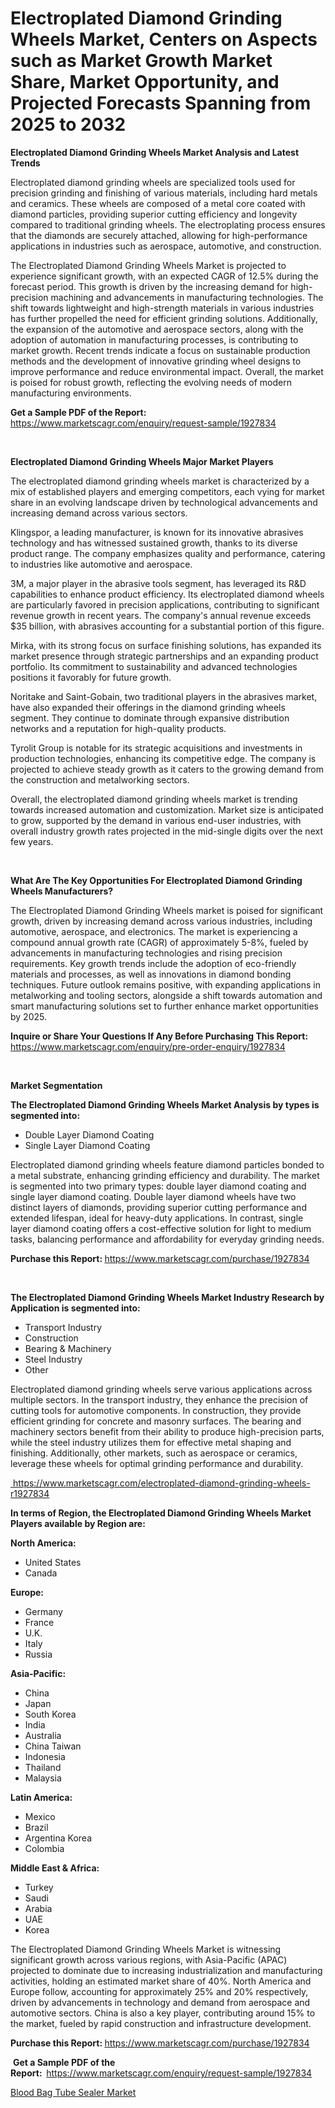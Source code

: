 <p><h1>Electroplated Diamond Grinding Wheels Market, Centers on Aspects such as Market Growth Market Share, Market Opportunity, and Projected Forecasts Spanning from 2025 to 2032</h1></p><p><strong>Electroplated Diamond Grinding Wheels Market Analysis and Latest Trends</strong></p>
<p><p>Electroplated diamond grinding wheels are specialized tools used for precision grinding and finishing of various materials, including hard metals and ceramics. These wheels are composed of a metal core coated with diamond particles, providing superior cutting efficiency and longevity compared to traditional grinding wheels. The electroplating process ensures that the diamonds are securely attached, allowing for high-performance applications in industries such as aerospace, automotive, and construction.</p><p>The Electroplated Diamond Grinding Wheels Market is projected to experience significant growth, with an expected CAGR of 12.5% during the forecast period. This growth is driven by the increasing demand for high-precision machining and advancements in manufacturing technologies. The shift towards lightweight and high-strength materials in various industries has further propelled the need for efficient grinding solutions. Additionally, the expansion of the automotive and aerospace sectors, along with the adoption of automation in manufacturing processes, is contributing to market growth. Recent trends indicate a focus on sustainable production methods and the development of innovative grinding wheel designs to improve performance and reduce environmental impact. Overall, the market is poised for robust growth, reflecting the evolving needs of modern manufacturing environments.</p></p>
<p><strong>Get a Sample PDF of the Report:&nbsp;</strong> <a href="https://www.marketscagr.com/enquiry/request-sample/1927834?utm_campaign=2003&utm_medium=2&utm_source=Github&utm_content=ia&utm_term=21022025&utm_id=electroplated-diamond-grinding-wheels">https://www.marketscagr.com/enquiry/request-sample/1927834</a></p>
<p>&nbsp;</p>
<p><strong>Electroplated Diamond Grinding Wheels Major Market Players</strong></p>
<p><p>The electroplated diamond grinding wheels market is characterized by a mix of established players and emerging competitors, each vying for market share in an evolving landscape driven by technological advancements and increasing demand across various sectors.</p><p>Klingspor, a leading manufacturer, is known for its innovative abrasives technology and has witnessed sustained growth, thanks to its diverse product range. The company emphasizes quality and performance, catering to industries like automotive and aerospace.</p><p>3M, a major player in the abrasive tools segment, has leveraged its R&D capabilities to enhance product efficiency. Its electroplated diamond wheels are particularly favored in precision applications, contributing to significant revenue growth in recent years. The company's annual revenue exceeds $35 billion, with abrasives accounting for a substantial portion of this figure.</p><p>Mirka, with its strong focus on surface finishing solutions, has expanded its market presence through strategic partnerships and an expanding product portfolio. Its commitment to sustainability and advanced technologies positions it favorably for future growth.</p><p>Noritake and Saint-Gobain, two traditional players in the abrasives market, have also expanded their offerings in the diamond grinding wheels segment. They continue to dominate through expansive distribution networks and a reputation for high-quality products.</p><p>Tyrolit Group is notable for its strategic acquisitions and investments in production technologies, enhancing its competitive edge. The company is projected to achieve steady growth as it caters to the growing demand from the construction and metalworking sectors.</p><p>Overall, the electroplated diamond grinding wheels market is trending towards increased automation and customization. Market size is anticipated to grow, supported by the demand in various end-user industries, with overall industry growth rates projected in the mid-single digits over the next few years.</p></p>
<p>&nbsp;</p>
<p><strong>What Are The Key Opportunities For Electroplated Diamond Grinding Wheels Manufacturers?</strong></p>
<p><p>The Electroplated Diamond Grinding Wheels market is poised for significant growth, driven by increasing demand across various industries, including automotive, aerospace, and electronics.  The market is experiencing a compound annual growth rate (CAGR) of approximately 5-8%, fueled by advancements in manufacturing technologies and rising precision requirements. Key growth trends include the adoption of eco-friendly materials and processes, as well as innovations in diamond bonding techniques. Future outlook remains positive, with expanding applications in metalworking and tooling sectors, alongside a shift towards automation and smart manufacturing solutions set to further enhance market opportunities by 2025.</p></p>
<p><strong>Inquire or Share Your Questions If Any Before Purchasing This Report:</strong> <a href="https://www.marketscagr.com/enquiry/pre-order-enquiry/1927834?utm_campaign=2003&utm_medium=2&utm_source=Github&utm_content=ia&utm_term=21022025&utm_id=electroplated-diamond-grinding-wheels">https://www.marketscagr.com/enquiry/pre-order-enquiry/1927834</a></p>
<p>&nbsp;</p>
<p><strong>Market Segmentation</strong></p>
<p><strong>The Electroplated Diamond Grinding Wheels Market Analysis by types is segmented into:</strong></p>
<p><ul><li>Double Layer Diamond Coating</li><li>Single Layer Diamond Coating</li></ul></p>
<p><p>Electroplated diamond grinding wheels feature diamond particles bonded to a metal substrate, enhancing grinding efficiency and durability. The market is segmented into two primary types: double layer diamond coating and single layer diamond coating. Double layer diamond wheels have two distinct layers of diamonds, providing superior cutting performance and extended lifespan, ideal for heavy-duty applications. In contrast, single layer diamond coating offers a cost-effective solution for light to medium tasks, balancing performance and affordability for everyday grinding needs.</p></p>
<p><strong>Purchase this Report:&nbsp;</strong><a href="https://www.marketscagr.com/purchase/1927834?utm_campaign=2003&utm_medium=2&utm_source=Github&utm_content=ia&utm_term=21022025&utm_id=electroplated-diamond-grinding-wheels">https://www.marketscagr.com/purchase/1927834</a></p>
<p>&nbsp;</p>
<p><strong>The Electroplated Diamond Grinding Wheels Market Industry Research by Application is segmented into:</strong></p>
<p><ul><li>Transport Industry</li><li>Construction</li><li>Bearing & Machinery</li><li>Steel Industry</li><li>Other</li></ul></p>
<p><p>Electroplated diamond grinding wheels serve various applications across multiple sectors. In the transport industry, they enhance the precision of cutting tools for automotive components. In construction, they provide efficient grinding for concrete and masonry surfaces. The bearing and machinery sectors benefit from their ability to produce high-precision parts, while the steel industry utilizes them for effective metal shaping and finishing. Additionally, other markets, such as aerospace or ceramics, leverage these wheels for optimal grinding performance and durability.</p></p>
<p><a href="https://www.marketscagr.com/electroplated-diamond-grinding-wheels-r1927834?utm_campaign=2003&utm_medium=2&utm_source=Github&utm_content=ia&utm_term=21022025&utm_id=electroplated-diamond-grinding-wheels">&nbsp;https://www.marketscagr.com/electroplated-diamond-grinding-wheels-r1927834</a></p>
<p><strong>In terms of Region, the Electroplated Diamond Grinding Wheels Market Players available by Region are:</strong></p>
<p>
    <p> <strong> North America: </strong>
        <ul>
            <li>United States</li>
            <li>Canada</li>
        </ul>
        </p> 
    <p> <strong> Europe: </strong>
        <ul>
            <li>Germany</li>
            <li>France</li>
            <li>U.K.</li>
            <li>Italy</li>
            <li>Russia</li>
        </ul>
        </p> 
    <p> <strong> Asia-Pacific: </strong>
        <ul>
            <li>China</li>
            <li>Japan</li>
            <li>South Korea</li>
            <li>India</li>
            <li>Australia</li>
            <li>China Taiwan</li>
            <li>Indonesia</li>
            <li>Thailand</li>
            <li>Malaysia</li>
        </ul>
        </p> 
    <p> <strong> Latin America: </strong>
        <ul>
            <li>Mexico</li>
            <li>Brazil</li>
            <li>Argentina Korea</li>
            <li>Colombia</li>
        </ul>
        </p> 
    <p> <strong> Middle East & Africa: </strong>
        <ul>
            <li>Turkey</li>
            <li>Saudi</li>
            <li>Arabia</li>
            <li>UAE</li>
            <li>Korea</li>
        </ul>
    </p>
    </p>
<p><p>The Electroplated Diamond Grinding Wheels Market is witnessing significant growth across various regions, with Asia-Pacific (APAC) projected to dominate due to increasing industrialization and manufacturing activities, holding an estimated market share of 40%. North America and Europe follow, accounting for approximately 25% and 20% respectively, driven by advancements in technology and demand from aerospace and automotive sectors. China is also a key player, contributing around 15% to the market, fueled by rapid construction and infrastructure development.</p></p>
<p><strong>Purchase this Report: </strong><a href="https://www.marketscagr.com/purchase/1927834?utm_campaign=2003&utm_medium=2&utm_source=Github&utm_content=ia&utm_term=21022025&utm_id=electroplated-diamond-grinding-wheels">https://www.marketscagr.com/purchase/1927834</a></p>
<p>&nbsp;<strong>Get a Sample PDF of the Report:&nbsp;&nbsp;</strong><a href="https://www.marketscagr.com/enquiry/request-sample/1927834?utm_campaign=2003&utm_medium=2&utm_source=Github&utm_content=ia&utm_term=21022025&utm_id=electroplated-diamond-grinding-wheels">https://www.marketscagr.com/enquiry/request-sample/1927834</a></p>
<p><strong></strong></p>
<p><p><a href="https://github.com/mauripalmi/Market-Research-Report-List-6/blob/main/blood-bag-tube-sealer-market.md?utm_campaign=2003&utm_medium=2&utm_source=Github&utm_content=ia&utm_term=21022025&utm_id=electroplated-diamond-grinding-wheels">Blood Bag Tube Sealer Market</a></p></p>